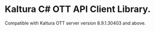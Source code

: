 # Kaltura C# OTT API Client Library.
Compatible with Kaltura OTT server version 8.9.1.30403 and above.
